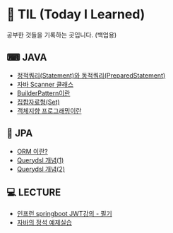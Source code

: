 # 💬 TIL (Today I Learned)

공부한 것들을 기록하는 곳입니다. (백업용)

## ⌨ JAVA
* [정적쿼리(Statement)와 동적쿼리(PreparedStatement)](https://github.com/leeesu/TIL/blob/main/Java/BuilderPattern%EC%9D%B4%EB%9E%80.md)
* [자바 Scanner 클래스](https://github.com/leeesu/TIL/blob/main/Java/%EC%9E%90%EB%B0%94%20Scanner%20%ED%81%B4%EB%9E%98%EC%8A%A4.md)
* [BuilderPattern이란](https://github.com/leeesu/TIL/blob/main/Java/BuilderPattern%EC%9D%B4%EB%9E%80.md)
* [집합자료형(Set)](https://github.com/leeesu/TIL/blob/main/Java/%EC%A7%91%ED%95%A9%EC%9E%90%EB%A3%8C%ED%98%95%20(Set).md)
* [객체지향 프로그래밍이란](https://github.com/leeesu/TIL/blob/main/Java/%EA%B0%9D%EC%B2%B4%EC%A7%80%ED%96%A5%20%ED%94%84%EB%A1%9C%EA%B7%B8%EB%9E%98%EB%B0%8D%EC%9D%B4%EB%9E%80.md)

## 💾 JPA
* [ORM 이란?](https://github.com/leeesu/TIL/blob/main/JPA/ORM%20%EC%9D%B4%EB%9E%80.md)
* [Querydsl 개념(1)](https://github.com/leeesu/TIL/blob/main/JPA/QueryDSL%20%EA%B0%9C%EB%85%90%20(1)%20-%20QueryDSL%EC%9D%B4%EB%9E%80.md)
* [Querydsl 개념(2)](https://github.com/leeesu/TIL/blob/main/JPA/QueryDSL%20%EA%B0%9C%EB%85%90(2)%20-%20QueryDSL%20%EC%B0%B8%EA%B3%A0%EC%82%AC%ED%95%AD%20%EB%B0%8F%2C%20%EB%AC%B8%EB%B2%95%20%EC%9D%B5%ED%9E%88%EA%B8%B0.md)


## 💻 LECTURE
* [인프런 springboot JWT강의 - 필기](https://github.com/leeesu/jwt-tutorual)
* [자바의 정석 예제실습](https://github.com/leeesu/TIL/tree/main/%EC%9E%90%EB%B0%94%EC%9D%98%20%EC%A0%95%EC%84%9D/StandardOfJava)

